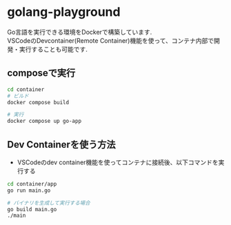 # golang-playground

Go言語を実行できる環境をDockerで構築しています.  
VSCodeのDevcontainer(Remote Container)機能を使って、コンテナ内部で開発・実行することも可能です.

## composeで実行

```sh
cd container
# ビルド
docker compose build

# 実行
docker compose up go-app
```

## Dev Containerを使う方法

- VSCodeのdev container機能を使ってコンテナに接続後、以下コマンドを実行する

```sh
cd container/app
go run main.go

# バイナリを生成して実行する場合
go build main.go
./main
```
